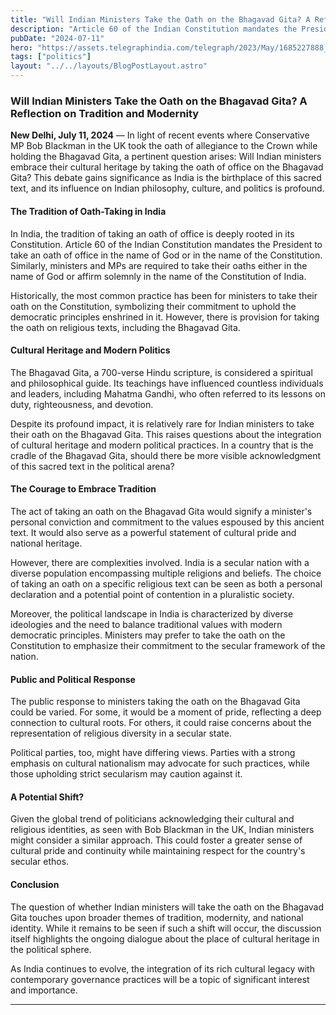 ```yaml
---
title: "Will Indian Ministers Take the Oath on the Bhagavad Gita? A Reflection on Tradition and Modernity"
description: "Article 60 of the Indian Constitution mandates the President to take an oath of office in the name of God or in the name of the Constitution."
pubDate: "2024-07-11"
hero: "https://assets.telegraphindia.com/telegraph/2023/May/1685227888_new-project-2023-05-28t042112-281.jpg"
tags: ["politics"]
layout: "../../layouts/BlogPostLayout.astro"
---
```

### Will Indian Ministers Take the Oath on the Bhagavad Gita? A Reflection on Tradition and Modernity

**New Delhi, July 11, 2024** — In light of recent events where Conservative MP Bob Blackman in the UK took the oath of allegiance to the Crown while holding the Bhagavad Gita, a pertinent question arises: Will Indian ministers embrace their cultural heritage by taking the oath of office on the Bhagavad Gita? This debate gains significance as India is the birthplace of this sacred text, and its influence on Indian philosophy, culture, and politics is profound.

#### The Tradition of Oath-Taking in India
In India, the tradition of taking an oath of office is deeply rooted in its Constitution. Article 60 of the Indian Constitution mandates the President to take an oath of office in the name of God or in the name of the Constitution. Similarly, ministers and MPs are required to take their oaths either in the name of God or affirm solemnly in the name of the Constitution of India.

Historically, the most common practice has been for ministers to take their oath on the Constitution, symbolizing their commitment to uphold the democratic principles enshrined in it. However, there is provision for taking the oath on religious texts, including the Bhagavad Gita.

#### Cultural Heritage and Modern Politics
The Bhagavad Gita, a 700-verse Hindu scripture, is considered a spiritual and philosophical guide. Its teachings have influenced countless individuals and leaders, including Mahatma Gandhi, who often referred to its lessons on duty, righteousness, and devotion.

Despite its profound impact, it is relatively rare for Indian ministers to take their oath on the Bhagavad Gita. This raises questions about the integration of cultural heritage and modern political practices. In a country that is the cradle of the Bhagavad Gita, should there be more visible acknowledgment of this sacred text in the political arena?

#### The Courage to Embrace Tradition
The act of taking an oath on the Bhagavad Gita would signify a minister's personal conviction and commitment to the values espoused by this ancient text. It would also serve as a powerful statement of cultural pride and national heritage.

However, there are complexities involved. India is a secular nation with a diverse population encompassing multiple religions and beliefs. The choice of taking an oath on a specific religious text can be seen as both a personal declaration and a potential point of contention in a pluralistic society. 

Moreover, the political landscape in India is characterized by diverse ideologies and the need to balance traditional values with modern democratic principles. Ministers may prefer to take the oath on the Constitution to emphasize their commitment to the secular framework of the nation.

#### Public and Political Response
The public response to ministers taking the oath on the Bhagavad Gita could be varied. For some, it would be a moment of pride, reflecting a deep connection to cultural roots. For others, it could raise concerns about the representation of religious diversity in a secular state.

Political parties, too, might have differing views. Parties with a strong emphasis on cultural nationalism may advocate for such practices, while those upholding strict secularism may caution against it.

#### A Potential Shift?
Given the global trend of politicians acknowledging their cultural and religious identities, as seen with Bob Blackman in the UK, Indian ministers might consider a similar approach. This could foster a greater sense of cultural pride and continuity while maintaining respect for the country's secular ethos.

#### Conclusion
The question of whether Indian ministers will take the oath on the Bhagavad Gita touches upon broader themes of tradition, modernity, and national identity. While it remains to be seen if such a shift will occur, the discussion itself highlights the ongoing dialogue about the place of cultural heritage in the political sphere.

As India continues to evolve, the integration of its rich cultural legacy with contemporary governance practices will be a topic of significant interest and importance.



---